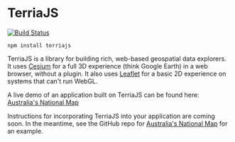 
TerriaJS
============

[![Build Status](https://travis-ci.org/NICTA/TerriaJS.svg?branch=master)](https://travis-ci.org/NICTA/TerriaJS)

```
npm install terriajs
```

TerriaJS is a library for building rich, web-based geospatial data explorers.  It uses [Cesium](https://cesiumjs.org) for a full 3D experience (think Google Earth) in a web browser, without a plugin.  It also uses [Leaflet](http://leafletjs.com/) for a basic 2D experience on systems that can't run WebGL.

A live demo of an application built on TerriaJS can be found here:
[Australia's National Map](http://nationalmap.gov.au)

Instructions for incorporating TerriaJS into your application are coming soon.  In the meantime, see the GitHub repo for [Australia's National Map](https://github.com/NICTA/nationalmap) for an example.
